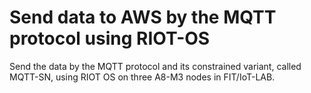 # Send data to AWS by the MQTT protocol using RIOT-OS
Send the data by the MQTT protocol and its constrained variant, called MQTT-SN, using RIOT OS on three A8-M3 nodes in FIT/IoT-LAB.
